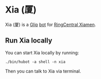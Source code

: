 # Xia (厦)

Xia (厦) is a [Glip](https://glip.com/) [bot](https://hubot.github.com/docs/) for [RingCentral Xiamen](http://www.ringcentral.cn/).


## Run Xia locally

You can start Xia locally by running:

    ./bin/hubot -a shell -n xia

Then you can talk to Xia via terminal.
